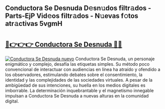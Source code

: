 ## Conductora Se Desnuda D𝚎sn𝚞dos filtr𝚊dos - Parts-EjP Vid𝚎os filtr𝚊dos - N𝚞evas f𝚘tos atr𝚊ctivas 5vgmH

# <h2><a href="http://mb8qz2.tromn.icu/?c=Conductora+Se+Desnuda">🔗👉👉👉 Conductora Se Desnuda 🔗🔗</a></h2>

[![Conductora Se Desnuda nuevo](https://i.imgur.com/pEAQMta.gif)](http://mb8qz2.tromn.icu/?c=Conductora+Se+Desnuda)
Conductora Se Desnuda, un personaje enigmático y complejo, desafía las etiquetas simples. Su método poco convencional de interactuar con audiencias en línea ha atraído y ofendido a los observadores, estimulando debates sobre el consentimiento, la identidad y las complejidades de las sociedades virtuales. A pesar de la ambigüedad de sus intenciones, su huella en los medios digitales es imborrable. La determinación inquebrantable y el magnetismo innegable impulsan a Conductora Se Desnuda a nuevas alturas en la comunidad digital.
